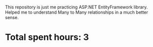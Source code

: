 This repository is just me practicing ASP.NET EntityFramework library. Helped me to understand Many to Many relationships in a much better sense. 
# Total spent hours: 3
